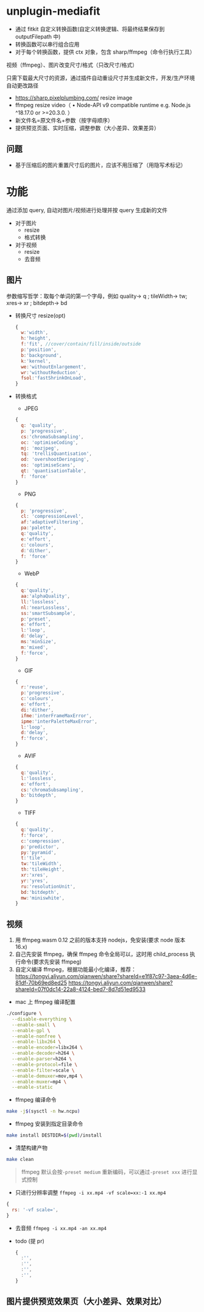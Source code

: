 # unplugin-mediafit

- 通过 fitkit 自定义转换函数(自定义转换逻辑、将最终结果保存到 outputFilepath 中)
- 转换函数可以串行组合应用
- 对于每个转换函数，提供 ctx 对象，包含 sharp/ffmpeg（命令行执行工具）

视频（ffmpeg）、图片改变尺寸/格式（只改尺寸/格式）

只需下载最大尺寸的资源，通过插件自动重设尺寸并生成新文件，开发/生产环境自动更改路径

- https://sharp.pixelplumbing.com/ resize image
- ffmpeg resize video（ • Node-API v9 compatible runtime e.g. Node.js ^18.17.0 or >=20.3.0.
  ）
- 新文件名=原文件名+参数（按字母顺序）
- 提供预览页面、实时压缩，调整参数（大小差异、效果差异）

## 问题

- 基于压缩后的图片重置尺寸后的图片，应该不用压缩了（用隐写术标记）

# 功能

通过添加 query, 自动对图片/视频进行处理并按 query 生成新的文件

- 对于图片
  - resize
  - 格式转换
- 对于视频
  - resize
  - 去音频

## 图片

参数缩写哲学：取每个单词的第一个字母，例如 quality-> q ; tileWidth-> tw; xres-> xr ; bitdepth-> bd

- 转换尺寸 resize(opt)

  ```js
  {
    w:'width',
    h:'height',
    f:'fit', //cover/contain/fill/inside/outside
    p:'position',
    b:'background',
    k:'kernel',
    we:'withoutEnlargement',
    wr:'withoutReduction',
    fsol:'fastShrinkOnLoad',
  }
  ```

- 转换格式

  - JPEG

  ```js
  {
    q: 'quality',
    p: 'progressive',
    cs:'chromaSubsampling',
    oc: 'optimiseCoding',
    mj: 'mozjpeg',
    tq: 'trellisQuantisation',
    od: 'overshootDeringing',
    os: 'optimiseScans',
    qt: 'quantisationTable',
    f: 'force'
  }
  ```

  - PNG

  ```js
  {
    p: 'progressive',
    cl: 'compressionLevel',
    af:'adaptiveFiltering',
    pa:'palette',
    q:'quality',
    e:'effort',
    c:'colours',
    d:'dither',
    f: 'force'
  }
  ```

  - WebP

  ```js
  {
    q:'quality',
    aa:'alphaQuality',
    ll:'lossless',
    nl:'nearLossless',
    ss:'smartSubsample',
    p:'preset',
    e:'effort',
    l:'loop',
    d:'delay',
    ms:'minSize',
    m:'mixed',
    f:'force',
  }
  ```

  - GIF

  ```js
  {
    r:'reuse',
    p:'progressive',
    c:'colours',
    e:'effort',
    di:'dither',
    ifme:'interFrameMaxError',
    ipme:'interPaletteMaxError',
    l:'loop',
    d:'delay',
    f:'force',
  }
  ```

  - AVIF

  ```js
  {
    q:'quality',
    l:'lossless',
    e:'effort',
    cs:'chromaSubsampling',
    b:'bitdepth',
  }
  ```

  - TIFF

  ```js
  {
    q:'quality',
    f:'force',
    c:'compression',
    p:'predictor',
    py:'pyramid',
    t:'tile',
    tw:'tileWidth',
    th:'tileHeight',
    xr:'xres',
    yr:'yres',
    ru:'resolutionUnit',
    bd:'bitdepth',
    mw:'miniswhite',
  }
  ```

## 视频

1. 用 ffmpeg.wasm 0.12 之前的版本支持 nodejs，免安装(要求 node 版本 16.x)
2. 自己先安装 ffmpeg，确保 ffmpeg 命令全局可以，这时用 child_process 执行命令(要求先安装 ffmpeg)
3. 自定义编译 ffmpeg，根据功能最小化编译，推荐：https://tongyi.aliyun.com/qianwen/share?shareId=e1f87c97-3aea-4d6e-81df-70b69ed8ed25
   https://tongyi.aliyun.com/qianwen/share?shareId=07f0dc14-22a8-4124-bed7-8d7d51ed9533

- mac 上 ffmpeg 编译配置

```bash
./configure \
  --disable-everything \
  --enable-small \
  --enable-gpl \
  --enable-nonfree \
  --enable-libx264 \
  --enable-encoder=libx264 \
  --enable-decoder=h264 \
  --enable-parser=h264 \
  --enable-protocol=file \
  --enable-filter=scale \
  --enable-demuxer=mov,mp4 \
  --enable-muxer=mp4 \
  --enable-static
```

- ffmpeg 编译命令

```bash
make -j$(sysctl -n hw.ncpu)
```

- ffmpeg 安装到指定目录命令

```bash
make install DESTDIR=$(pwd)/install
```

- 清楚构建产物

```bash
make clean
```

> ffmpeg 默认会按`-preset medium` 重新编码，可以通过`-preset xxx` 进行显式控制

- 只进行分辨率调整
  `ffmpeg -i xx.mp4 -vf scale=xx:-1 xx.mp4`

```js
{
  rs: '-vf scale=',
}
```

- 去音频
  `ffmpeg -i xx.mp4 -an xx.mp4`

- todo (提 pr)
  ```js
  {
    :'',
    :'',
    :'',
    :'',
  }
  ```

## 图片提供预览效果页（大小差异、效果对比）

